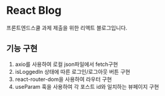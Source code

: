 # React Blog

프론트엔드스쿨 과제 제출을 위한 리액트 블로그입니다.
## 기능 구현
1. axio를 사용하여 로컬 json파일에서 fetch구현
2. isLoggedIn 상태에 따른 로그인/로그아웃 버튼 구현
3. react-router-dom을 사용하여 라우터 구현
4. useParam 훅을 사용하여 각 포스트 id와 일치하는 뷰페이지 구현
